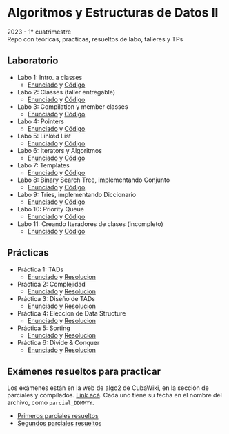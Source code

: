 # Algoritmos y Estructuras de Datos II
2023 - 1° cuatrimestre  
Repo con teóricas, prácticas, resueltos de labo, talleres y TPs

## Laboratorio
- Labo 1: Intro. a classes
  - [Enunciado](https://github.com/matuneville/uba-algo2/blob/main/Laboratorios/Labo01/enunciado.pdf) y [Código](https://github.com/matuneville/uba-algo2/tree/main/Laboratorios/Labo01/src)
- Labo 2: Classes (taller entregable)
  - [Enunciado](https://github.com/matuneville/uba-algo2/blob/main/Laboratorios/Labo02/enunciado.pdf) y [Código](https://github.com/matuneville/uba-algo2/tree/main/Laboratorios/Labo02/src)
- Labo 3: Compilation y member classes
  - [Enunciado](https://github.com/matuneville/uba-algo2/blob/main/Laboratorios/Labo03/enunciado.pdf) y [Código](https://github.com/matuneville/uba-algo2/tree/main/Laboratorios/Labo03/src)
- Labo 4: Pointers
  - [Enunciado](https://github.com/matuneville/uba-algo2/blob/main/Laboratorios/Labo04/enunciado.pdf) y [Código](https://github.com/matuneville/uba-algo2/tree/main/Laboratorios/Labo04/src)
- Labo 5: Linked List
  - [Enunciado](https://github.com/matuneville/uba-algo2/blob/main/Laboratorios/Labo05/enunciado.pdf) y [Código](https://github.com/matuneville/uba-algo2/tree/main/Laboratorios/Labo05/src)
- Labo 6: Iterators y Algoritmos
  - [Enunciado](https://github.com/matuneville/uba-algo2/blob/main/Laboratorios/Labo06/enunciado.pdf) y [Código](https://github.com/matuneville/uba-algo2/tree/main/Laboratorios/Labo06/src)
- Labo 7: Templates
  - [Enunciado](https://github.com/matuneville/uba-algo2/blob/main/Laboratorios/Labo07/enunciado.pdf) y [Código](https://github.com/matuneville/uba-algo2/tree/main/Laboratorios/Labo07/alumnos/src)
- Labo 8: Binary Search Tree, implementando Conjunto
  - [Enunciado](https://github.com/matuneville/uba-algo2/blob/main/Laboratorios/Labo08/enunciado.pdf) y [Código](https://github.com/matuneville/uba-algo2/tree/main/Laboratorios/Labo08/src)
- Labo 9: Tries, implementando Diccionario
  - [Enunciado](https://github.com/matuneville/uba-algo2/blob/main/Laboratorios/Labo09/enunciado.pdf) y [Código](https://github.com/matuneville/uba-algo2/tree/main/Laboratorios/Labo09/src)
- Labo 10: Priority Queue
  - [Enunciado](https://github.com/matuneville/uba-algo2/blob/main/Laboratorios/Labo10/ejercitacion_heap/enunciado.pdf) y [Código](https://github.com/matuneville/uba-algo2/tree/main/Laboratorios/Labo10/ejercitacion_heap/src)
- Labo 11: Creando Iteradores de clases (incompleto)
  - [Enunciado](https://github.com/matuneville/uba-algo2/blob/main/Laboratorios/Labo11/enunciado.pdf) y [Código](https://github.com/matuneville/uba-algo2/tree/main/Laboratorios/Labo11/src)

## Prácticas
- Práctica 1: TADs
  - [Enunciado](https://github.com/matuneville/uba-algo2/blob/main/Practicas/Consignas/practica1.pdf) y [Resolucion](https://github.com/matuneville/uba-algo2/tree/main/Practicas/Resueltos/guia1)
- Práctica 2: Complejidad
  - [Enunciado](https://github.com/matuneville/uba-algo2/blob/main/Practicas/Consignas/practica2.pdf) y [Resolucion](https://github.com/matuneville/uba-algo2/tree/main/Practicas/Resueltos/guia2)
- Práctica 3: Diseño de TADs
  - [Enunciado](https://github.com/matuneville/uba-algo2/blob/main/Practicas/Consignas/practica3.pdf) y [Resolucion](https://github.com/matuneville/uba-algo2/tree/main/Practicas/Resueltos/guia3)
- Práctica 4: Eleccion de Data Structure
  - [Enunciado](https://github.com/matuneville/uba-algo2/blob/main/Practicas/Consignas/practica4.pdf) y [Resolucion](https://github.com/matuneville/uba-algo2/tree/main/Practicas/Resueltos/guia4)
- Práctica 5: Sorting
  - [Enunciado](https://github.com/matuneville/uba-algo2/blob/main/Practicas/Consignas/practica5.pdf) y [Resolucion](https://github.com/matuneville/uba-algo2/tree/main/Practicas/Resueltos/guia5/resolucion.md)
- Práctica 6: Divide & Conquer
  - [Enunciado](https://github.com/matuneville/uba-algo2/blob/main/Practicas/Consignas/practica6.pdf) y [Resolucion](https://github.com/matuneville/uba-algo2/tree/main/Practicas/Resueltos/guia6/resolucion.md)

## Exámenes resueltos para practicar

Los exámenes están en la web de algo2 de CubaWiki, en la sección de parciales y compilados. [Link acá](https://www.cubawiki.com.ar/index.php/Algoritmos_y_Estructuras_de_Datos_II). Cada uno tiene su fecha en el nombre del archivo, como `parcial_DDMMYY`.
- [Primeros parciales resueltos](/ExamenesResueltos/primerosParciales/)
- [Segundos parciales resueltos](/ExamenesResueltos/segundosParciales/)